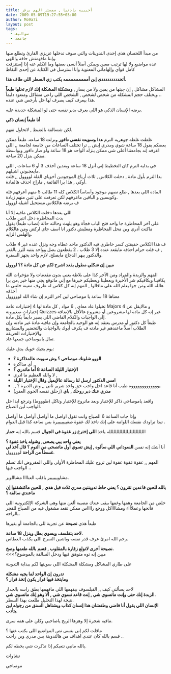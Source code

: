 ```yaml
---
title: أخيييه يادنيا , سمستر الهم برقر
date: 2009-05-09T19:27:55+03:00
author: Mo9a7i
layout: post
tags:
  - سواليف
  - جامعة
---
```

من مبدأ اللحسان هذي إحدى التدوينات والتي سوف تدخلها عزيزي القارئ وتطلع منها وإنتا مافهمتش حاقة واللهي.  
عدة مواضيع ولا لها ترتيب معين ويمكن أصلاً أنسى بعضها وما اتكلم عنه إذا إستنزفت كامل قواي وإلهاماتي المعنوية وانا استرسل في الكتابة عن إحدى النقاط

**أتحدددددددددى إبن أمممممممممه يكتب زي السطر اللي طاف هذا.**

المشاكل مشاكل , إن جيتها من يمين ولا من يسار , **ومشكلة المشكلة إنك لازم تحلها طبعاً** .. ويختلف حجم المشكلة من شخص لشخص , الشخص اللي راعي مشاكل ومتعود دايماً هذا بيعرف كيف يصرف لها حل بأرخص شي عنده.

برضه الإنسان الذكي هو اللي يعرف يدبر نفسه حتى لو المشكلة جديدة عليه.

**أنا طبعاً إنسان ذكي**

لكن شسالفة بالضبط , لاتحاول تفهم.

غلطت غلطة جوهرية الترم هذا **وسويت نفسي دافور** ونزلت 18 ساعة. طبعاً ممكن بعضكم يقول 18 ساعة شوي ومدري إيش ,, ترا تختلف الساعات من جامعة لجامعة ,, اللي اعرفه إنه بجامعتنا أعلى شي ممكن ينزله الواحد هو 18 ساعة ولو صار دافور وبواسطة ممكن ينزل 20 ساعة.

في بداية الترم كان التخطيط إني أنزل 18 ساعة وبعدين أحذف 3 أو 6 ساعات , اللي مايعجبوني اشيلهم.  
بدا الترم بأول مادة , دخلت الكلاس , ثلاث أرباع الموجودين أخوياي الفلة لوووول ,, قلت أوكي , هذا برا القائمة , ماراح احذف هالمادة.

المادة اللي بعدها , طلع نصهم موجود وأساساً الكلاس كله 11 طالب 5 منهم أعرفهم فلة وكويسين و الباقين ماعرفهم لكن تعرفت على ثنين منهم زيادة.  
ف برضه هالكلاس مستحيل أشيله لووول

اللي بعدها دخلت الكلاس مافيه إلا أنا  
بدت المحاظرة دخل اثنين طلاب  
على آخر المحاظرة جا واحد فتح الباب فجأة وهو يلهث وحالته حالة (نصاب طبعاً) يقول ماكنت أدري وين محل المحاظرة ومعليش دكتور انا اسف جاي اركض ومن هالكلام والهلس الزايد.

ف هذا الكلاس حقيقتن كسر خاطري فيه الدكتور ماحد عطاه وجه ونزل عنده غير 4 طلاب , ف قلت حرام احذفه مايقعد عنده إلا 3 طلاب . 2 يقطعون بصل وواحد ينتبه للرز بالقدر والدكتور يبهر الدجاج مايصلح. لازم واحد يجهز السفرة.

**مبين إن شكلي مطول بقعد اشرح لكم عن كل مادة ؟؟ لووول**

المهم والزبدة والمراد ومن الآخر كذا على بلاطة يعني بدون مقدمات ولا مؤخرات الله يكافينا ويكافيكم شر الأخيرة ويعطينا ويعطيكم خيرها مع إني ماتوقع يجي منها خير ,من برا هالله الله ومن جوا يعلم الله على ماقالوا , المهم إنه كل كلاس له ظروف معينة خلتني ما أحذفه  
معناها 18 ساعة يا موصاحي لين آخر الترم إن شاء الله لووووول

تخيلوا عاد معاي , 6 مواد , كل مادة لها 4 إختبارات عامة Majors و مالايقل عن 4 إختبارات صغيرونة Quizzes غير إنه كل مادة لها مشروعين أو مشروع عالأقل بالإضافة إلى الواجبات والكلام الفاضي اللي يصير دايماً بكل مادة.  
طبعاً كل دكتور أو مدرس يعتقد إنه هو الوحيد بالجامعة وإن مافيه مادة غير مادته وإن الطلاب أصلاً ماعندهم غير مادته ف يكرف أبوك بالواجبات والتحضير والمشاريع والإختبارات الحريقة.  
تعال ياموصاحي جمعها عاد.

يوم يجيك خويك يدق عليك:

* **الووو شلونك موصاحي ؟ وش سويت عالمذاكرة ؟**
* أي مذاكرة ,,
* **الإختبار الليلة الساعة 8 أما ماتدري ؟**
* لا والله العظيم ما ادري ,
* **امس الدكتور ارسل لنا رسالة عالإيميل وقال الإختبار الليلة**
* ,, يوووووووووووووه طيب أنا قاعد احل واجب حق واحد شرير ثاني ,, وش الدبرة ؟
* **مدري عنك دبر روحك , باي** (زحلق نفسه الخوي العفن)

واقعد ياموصاحي ذاكر للإختبار وبعد ماتروح للإختبار وتاكل (طوووط) وترجع ابدا حل الواجب لين الصباح.

وإذا جات الساعة 6 الصباح وانت تقول اواصل ما أواصل أواصل ما أواصل  
تبدا تراودك نفسك اللوامة على إنك تاخذ لك غفوة صغيييييييرة بس ساعة كذا قبل الدوام .

الللللللللللللللللللللللله ياخذ **اللي إخترع زر غفوة في الجوال** قسم بالله إنه **حمار**

**يعني واحد يبي يصحى, وشوله ياخذ غفوة ؟**  
أنا أشك إنه نفس **السوداني اللي سألوه , إيش تسوي أول ماتصحى من النوم ؟ قال آخذ لي غسطاً من الراحة** لووووول.

المهم ,, غفوة غفوة غفوة لين تروح عليك المحاظرة الأولى واللي المفروض انك تسلم الواجب فيها ..

مشاويييييير ياقلب العناااا مشاااوير.

**بالله للحين قاعدين تقرون ؟ يعني حاط تدوينتين مدري ثلاث قبل هذي , للحين ماكتشفتوا إن ماعندي سالفة ؟**

خلص من الجامعة وهمها وغمها يبقى عندك مصيبة ألعن منها وهي الشركة الإلكترونية اللي فاتحها وعملاااء ومشااااكل ووجع رااااس ممكن تقعد مشغول فيه من الصباح للفجر بالراحة.

طبعاً هذي **نصيحة** عن تجربة للي بالجامعة أو بغيرها

**لاحد يتفلسف ويسوي بطل وينزل 18 ساعة.**  
رحم الله امرئ عرف قدر نفسه وياشين السرج اللي يكذب الغطاس.

**نصيحة أخرى  لاتولع زقارة بالمقلوب , قسم بالله طعمها وصخ.**  
<<<مبين إنه توه متوهق فيها ودخل السالفة بالموضوع؟

على طاري المشاكل ومشكلة المشكلة اللي سويتها لكم ببداية التدوينة

**تدرون إن الواحد لما يجيه مشكلة**  
**ومايتخذ فيها قرار  يكون إتخذ قرار ؟**

لاحد يسألني كيف ,, الفيلسوف بيفهمها اللي مافهمها يطق راسه بالجدار  
**الزبدة إنك حتى وإنت ماتسوي شي , إنت قاعد تسوي شي , ألا وهو إنك ماتسوي شي.**  
نتيجة لهذا التحليل طلعت بهذا السطر.  
**الإنسان اللي يقول أنا فاضي وطفشان هذا إنسان كذاب ويشتاهل السنق من رجوله لين يتأدب.**

مافيه شجرة إلا وهزها الريح ياصاحبي وكلن على همه سرى.

ماقلت لكم إني بنسى نص المواضيع اللي بكتب عنها ؟  
قسم بالله كان عندي اهداف من هالتدوينة بس مدري وين راحت ..

يالله مانبي نتعبكم إذا تذكرت شي بحطه لكم.

تشاوات

موصاحي

